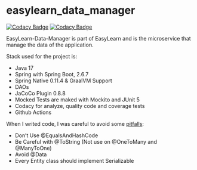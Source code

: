 # easylearn_data_manager

[![Codacy Badge](https://app.codacy.com/project/badge/Grade/74dd462e985340cfa11af392ace6f670)](https://www.codacy.com/gh/nicugnm/easylearn_data_manager/dashboard?utm_source=github.com&amp;utm_medium=referral&amp;utm_content=nicugnm/easylearn_data_manager&amp;utm_campaign=Badge_Grade)
[![Codacy Badge](https://app.codacy.com/project/badge/Coverage/74dd462e985340cfa11af392ace6f670)](https://www.codacy.com/gh/nicugnm/easylearn_data_manager/dashboard?utm_source=github.com&utm_medium=referral&utm_content=nicugnm/easylearn_data_manager&amp;utm_campaign=Badge_Grade)

EasyLearn-Data-Manager is part of EasyLearn and is the microservice that manage the data of the application.

Stack used for the project is:

* Java 17
* Spring with Spring Boot, 2.6.7
* Spring Native 0.11.4 & GraalVM Support
* DAOs
* JaCoCo Plugin 0.8.8
* Mocked Tests are maked with Mockito and JUnit 5
* Codacy for analyze, quality code and coverage tests
* Github Actions

When I writed code, I was careful to avoid
some [pitfalls](https://thorben-janssen.com/lombok-hibernate-how-to-avoid-common-pitfalls/):

- Don’t Use @EqualsAndHashCode
- Be Careful with @ToString (Not use on @OneToMany and @ManyToOne)
- Avoid @Data
- Every Entity class should implement Serializable
